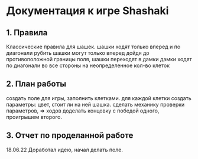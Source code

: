 # Документация к игре Shashaki


## 1. Правила
Классические правила для шашек.
шашки ходят только вперед и по диагонали
рубить шашки могут только вперед 
дойдя до противоположной границы поля, шашки переходят в дамки
дамки ходят по диагонали во все стороны на неопределенное кол-во клеток



## 2. План работы
создать поле для игры, заполнить клетками.
для каждой клетки создать параметры: цвет, стоит ли на ней шашка.
сделать механику проверки параметров, => ходов
доделать концовку с победой одного, проигрышем второго.

## 3. Отчет по проделанной работе
18.06.22 Доработал идею, начал делать поле.
